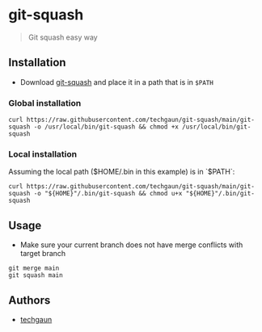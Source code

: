 # git-squash
> Git squash easy way

## Installation

- Download [git-squash](git-squash) and place it in a path that is in `$PATH`

### Global installation

```shell
curl https://raw.githubusercontent.com/techgaun/git-squash/main/git-squash -o /usr/local/bin/git-squash && chmod +x /usr/local/bin/git-squash
```

### Local installation

Assuming the local path ($HOME/.bin in this example) is in `$PATH`:

```shell
curl https://raw.githubusercontent.com/techgaun/git-squash/main/git-squash -o "${HOME}"/.bin/git-squash && chmod u+x "${HOME}"/.bin/git-squash
```

## Usage

- Make sure your current branch does not have merge conflicts with target branch

```shell
git merge main
git squash main
```

## Authors

- [techgaun](https://github.com/techgaun)
